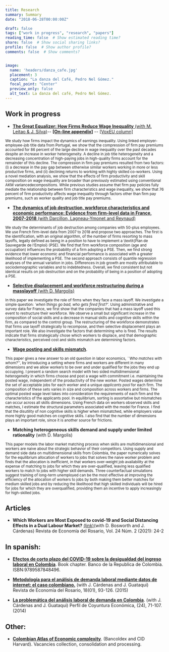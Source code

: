 ```yaml
---
title: Research
summary: Summary
date: "2018-06-28T00:00:00Z"

draft: false
tags: ["work in progress", "research", "papers"]
reading_time: false  # Show estimated reading time?
share: false  # Show social sharing links?
profile: false  # Show author profile?
comments: false  # Show comments?


image:
  name: 'headers/danza_cafe.jpg'
  placement: 3
  caption: "La danza del Café, Pedro Nel Gómez."
  focal_point: "Center"
  preview_only: false
  alt_text: La danza del café, Pedro Nel Gómez.
---
```



## Work in progress

- [**The Great Equalizer: How Firms Reduce Wage Inequality** (with M. Leitao & J. Silva)](https://jaimono.netlify.app/files/The_Great_Equalizer_LMS_2023.pdf)-- [**\[On-line appendix\]**](https://jaimono.netlify.app/files/online_appendix_LMS_2023.pdf)   -- [\[VoxEU column\]](https://cepr.org/voxeu/columns/how-firms-reduce-wage-inequality) 

<small> 

We study how firms impact the dynamics of earnings inequality. Using linked employer-employee-job title data from Portugal, we show that the compression of firm pay premiums accounted for 86 percent of the large decline in wage inequality over the past decades despite an increase in worker heterogeneity. A decline in job title heterogeneity and a decreasing concentration of high-paying jobs in high-quality firms account for the remainder of this decline. The compression in firm pay premiums resulted from two factors: (i) a decrease in the pay gap between otherwise similar workers working in more or less productive firms, and (ii) declining returns to working with highly skilled co-workers. Using a novel mediation analysis, we show that the effects of firm productivity and skill composition on wage inequality are broader than previously estimated using conventional AKM variancedecompositions. While previous studies assume that firm pay policies fully mediate the relationship between firm characteristics and wage inequality, we show that 76 percent of firm productivity affects wage inequality through factors other than firm pay premiums, such as worker quality and job title pay premiums.

</small>

- [**The dynamics of job destruction, workforce characteristics and economic performance: Evidence from firm-level data in France, 2007-2018** (with Darcillon, Lagneau-Ymonet and Reynaud)](https://jaimono.netlify.app/files/DMRY_The_dynamics_of_job_destruction.pdf) 

<small> 

We study the determinants of job destruction among companies with 50-plus employees. We use French firm-level data from 2007 to 2018 and propose two approaches. The first is the identification, with an original algorithm, of the number of firms resorting to mass layoffs, legally defined as being in a position to have to implement a \textit{Plan de Sauvegarde de l’Emploi} (PSE). We find that firm workforce composition (age and occupation) influences the probability of a firm adopting a PSE. Then, we find strong evidence that lower economic and financial performance is associated with a greater likelihood of implementing a PSE. The second approach consists of quantile regression analyses of the annual variation in jobs. Differences in job growth are mostly attributable to sociodemographic variables and to indebtedness. Overall, we find consistent but not identical results on job destruction and on the probability of being in a position of adopting a PSE.

</small>



- [**Selective displacement and workforce restructuring during a masslayoff** (with D. Margolis)](https://jaimono.netlify.app/files/selective_2021_MONTANA_MARGOLIS.pdf)

<small> 

In this paper we investigate the role of firms when they face a mass layoff. We investigate a simple question: _`when things go bad, who gets fired first?'_. Using administrative and survey data for France,
we first show that the companies that had a mass layoff used this event to restructure their workforce. We observe a small but significant increase in the composition of social skills and a decrease in manual skills and cognitive skills within the firm, as compared to the control group. The restructuring of the workforce demonstrates that firms use layoff strategically to recompose, and then selective displacement plays an important role. We also investigate the factors that determining who is fired. The results indicate that firms strategically chose which workers to displace, and that demographic characteristics, perceived cost and skills mismatch are determining factors.

</small> 


- [**Wage posting and skills mismatch**](https://jaimono.netlify.app/files/Wage_posting_and_multidimensional_skills_mismatch_MONTANA_2021.pdf).



<small>

This paper gives a new answer to an old question in labor economics, _``Who matches with whom?''_, by introducing a setting where firms and workers are different in many dimensions and we allow workers to be over and under qualified for the jobs they end up occupying. I present a random search model with two sided multidimensional heterogeneity in which firms choose and post a wage with commitment i.e. maintaining the posted wage, independent of the productivity of the new worker. Posted wages determine the set of acceptable jobs for each worker and a unique _applicants pool_ for each firm. The composition of these sets varies in size and composition across workers and firms. The optimal posted wage level takes into consideration the requirements of each firm and the characteristics of the applicants pool. In equilibrium, sorting is assortative but mismatches can occur across all skills dimensions. Using French data on workers observed skills and matches, I estimate the structural parameters associated with the model for France. I find that the disutility of non cognitive skills is higher when mismatched, while employers value more highly good matches on cognitive skills. I also find that the number of dimensions plays an important role, since it is another source for frictions.


</small>

- **Matching heterogeneous skills demand and supply under limited rationality** (with D. Margolis)


<small>

This paper models the labor market matching process when skills are multidimensional and workers are naive about the strategic behavior of their competitors. Using supply and demand side data on multidimensional skills from Colombia, the paper numerically solves for the equilibrium allocation of workers to jobs that solves the naive worker problem and finds that the allocation is inefficient, in that workers over-weight job availability at the expense of matching to jobs for which they are over-qualified, leaving less qualified workers to match to jobs with higher skill demands. Three counterfactual simulations suggest training of long-term unemployed can be the most effective at improving the efficiency of the allocation of workers to jobs by both making them better matches for medium skilled jobs and by reducing the likelihood that high skilled individuals will be hired for jobs for which they are overqualified, providing them an incentive to apply increasingly for high-skilled jobs.


</small>

## Articles

- **Which Workers are Most Exposed to covid-19 and Social Distancing Effects in a Dual Labour Market?** [(link)](https://doi.org/10.12804/revistas.urosario.edu.co/economia/a.10549)(with D. Bosworth  and J. Cárdenas) Revista de Economía del Rosario, Vol. 24 Núm. 2 (2021): 24-2 


## In spanish:

- [**Efectos de corto plazo del COVID-19 sobre la desigualdad del ingreso laboral en Colombia**](https://repositorio.banrep.gov.co/bitstream/handle/20.500.12134/10296/LBR_2022-04.pdf). Book chapter. Banco de la Republica de Colombia. ISBN:9789587848496.

- [**Metodología para el análisis de demanda laboral mediante datos de internet: el caso colombiano.**](https://revistas.urosario.edu.co/index.php/economia/article/view/4583/3299) (with J. Cárdenas and J. Guataqui) Revista de Economía del Rosario, 18(01), 93-126. (2015)

- [**La problemática del análisis laboral de demanda en Colombia**](https://revistas.udea.edu.co/index.php/coyuntura/article/view/24416/19948). (with J. Cárdenas and J. Guataqui) Perfil de Coyuntura Económica, (24), 71-107. (2014)

## Other:

- [**Colombian Atlas of Economic complexity**](http://datlascolombia.com/#/about/project-description). (Bancoldex and CID Harvard). Vacancies collection, consolidation and processing.
